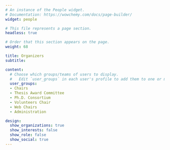 ```yaml
---
# An instance of the People widget.
# Documentation: https://wowchemy.com/docs/page-builder/
widget: people

# This file represents a page section.
headless: true

# Order that this section appears on the page.
weight: 68

title: Organizers
subtitle:

content:
  # Choose which groups/teams of users to display.
  #   Edit `user_groups` in each user's profile to add them to one or more of these groups.
  user_groups:
  - Chairs
  - Thesis Award Committee
  - Ph.D. Consortium
  - Volunteers Chair
  - Web Chairs
  - Administration

design:
  show_organizations: true
  show_interests: false
  show_role: false
  show_social: true
---
```

